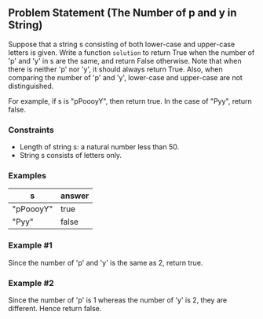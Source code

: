 ## Problem Statement (The Number of p and y in String)

Suppose that a string s consisting of both lower-case and upper-case letters is given. Write a function `solution` to return True when the number of 'p' and 'y' in s are the same, and return False otherwise. Note that when there is neither 'p' nor 'y', it should always return True. Also, when comparing the number of 'p' and 'y', lower-case and upper-case are not distinguished.

For example, if s is "pPoooyY", then return true. In the case of "Pyy", return false.

### Constraints
- Length of string s: a natural number less than 50.
- String s consists of letters only.

### Examples
| s        | answer |
|----------|--------|
| "pPoooyY" | true   |
| "Pyy"     | false  |

### Example #1
Since the number of 'p' and 'y' is the same as 2, return true.

### Example #2
Since the number of 'p' is 1 whereas the number of 'y' is 2, they are different. Hence return false.

